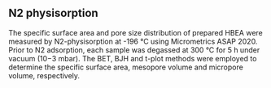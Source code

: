## N2 physisorption
The specific surface area and pore size distribution of prepared HBEA were measured by N2-physisorption at -196 °C using Micrometrics ASAP 2020. Prior to N2 adsorption, each sample was degassed at 300 °C for 5 h under vacuum (10−3 mbar). The BET, BJH and t-plot methods were employed to determine the specific surface area, mesopore volume and micropore volume, respectively.

## 

